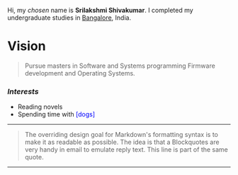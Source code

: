 
Hi, my *chosen* name is **Srilakshmi Shivakumar**. I completed my undergraduate studies in <span style="color:blue">[Bangalore](https://en.wikipedia.org/wiki/Bangalore)</span>, India.

# Vision
> Pursue masters in Software and Systems programming
> Firmware development and Operating Systems.


### _Interests_
  - Reading novels
  - Spending time with <span style="color:blue">[dogs]</span>

---
> The overriding design goal for Markdown's
> formatting syntax is to make it as readable
> as possible. The idea is that a
> Blockquotes are very handy in email to emulate reply text.
> This line is part of the same quote.
---
